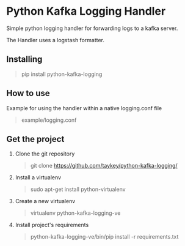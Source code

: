 Python Kafka Logging Handler
===============================

Simple python logging handler for forwarding logs to a kafka server.

The Handler uses a logstash formatter.


Installing
-----------

> pip install python-kafka-logging


How to use 
----------
Example for using the handler within a native logging.conf file

   > example/logging.conf
   


Get the project
----------------

1. Clone the git repository
   > git clone https://github.com/taykey/python-kafka-logging/

2. Install a virtualenv
   > sudo apt-get install python-virtualenv

3. Create a new virtualenv
   > virtualenv python-kafka-logging-ve

4. Install project's requirements
   > python-kafka-logging-ve/bin/pip install -r requirements.txt

